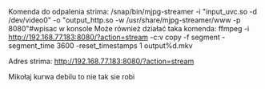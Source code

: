 Komenda do odpalenia strima:
/snap/bin/mjpg-streamer -i "input_uvc.so -d /dev/video0" -o "output_http.so -w /usr/share/mjpg-streamer/www -p 8080"#wpisac w konsole
Może również działać taka komenda:
ffmpeg -i http://192.168.77.183:8080/?action=stream -c:v copy -f segment -segment_time 3600 -reset_timestamps 1 output%d.mkv

Adres strima:
http://192.168.77.183:8080/?action=stream

Mikołaj kurwa debilu to nie tak sie robi